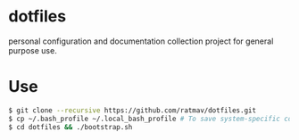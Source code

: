 dotfiles
========

personal configuration and documentation collection project for general purpose use.

# Use

```bash
$ git clone --recursive https://github.com/ratmav/dotfiles.git
$ cp ~/.bash_profile ~/.local_bash_profile # To save system-specific configs.
$ cd dotfiles && ./bootstrap.sh
```
